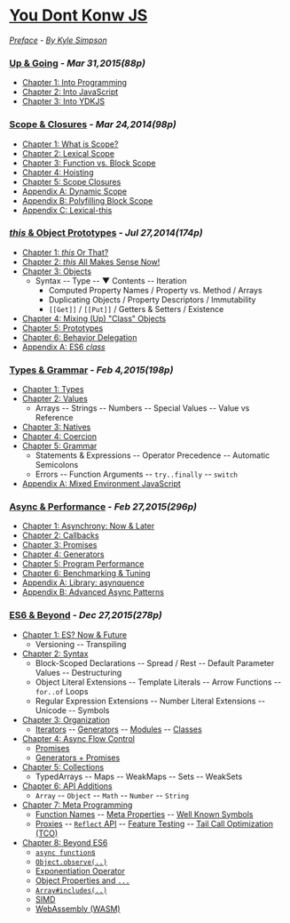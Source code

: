 # [You Dont Konw JS](https://github.com/kiyounglee/You-Dont-Know-JS/blob/master/detail.md) 
*[Preface](preface.md) - [By Kyle Simpson](https://github.com/getify)*
### [Up & Going](detail.md#up--going) - *Mar 31,2015(88p)*  
* [Chapter 1: Into Programming](up%20%26%20going/ch1.md)
* [Chapter 2: Into JavaScript](up%20%26%20going/ch2.md)
* [Chapter 3: Into YDKJS](up%20%26%20going/ch3.md)
### [Scope & Closures](scope%20%26%20closures/toc.md) - *Mar 24,2014(98p)*   
* [Chapter 1: What is Scope?](scope%20%26%20closures/ch1.md)
* [Chapter 2: Lexical Scope](scope%20%26%20closures/ch2.md)
* [Chapter 3: Function vs. Block Scope](scope%20%26%20closures/ch3.md)
* [Chapter 4: Hoisting](scope%20%26%20closures/ch4.md)
* [Chapter 5: Scope Closures](scope%20%26%20closures/ch5.md)
* [Appendix A: Dynamic Scope](scope%20%26%20closures/apA.md)
* [Appendix B: Polyfilling Block Scope](scope%20%26%20closures/apB.md)
* [Appendix C: Lexical-this](scope%20%26%20closures/apC.md)
### [*this* & Object Prototypes](this%20%26%20object%20prototypes/toc.md) - *Jul 27,2014(174p)*  
* [Chapter 1: *this* Or That?](this%20%26%20object%20prototypes/ch1.md)
* [Chapter 2: *this* All Makes Sense Now!](this%20%26%20object%20prototypes/ch2.md)
* [Chapter 3: Objects](this%20%26%20object%20prototypes/ch3.md)
	* Syntax -- Type -- ▼ Contents -- Iteration
		* Computed Property Names / Property vs. Method / Arrays
		* Duplicating Objects / Property Descriptors / Immutability
		* `[[Get]]` / `[[Put]]` / Getters & Setters / Existence
* [Chapter 4: Mixing (Up) "Class" Objects](this%20%26%20object%20prototypes/ch4.md)
* [Chapter 5: Prototypes](this%20%26%20object%20prototypes/ch5.md)
* [Chapter 6: Behavior Delegation](this%20%26%20object%20prototypes/ch6.md)
* [Appendix A: ES6 *class*](this%20%26%20object%20prototypes/apA.md)
### [Types & Grammar](types%20%26%20grammar/toc.md) - *Feb 4,2015(198p)*
* [Chapter 1: Types](types%20%26%20grammar/ch1.md)
* [Chapter 2: Values](types%20%26%20grammar/ch2.md)
	* Arrays -- Strings -- Numbers -- Special Values -- Value vs Reference
* [Chapter 3: Natives](types%20%26%20grammar/ch3.md)
* [Chapter 4: Coercion](types%20%26%20grammar/ch4.md)
* [Chapter 5: Grammar](types%20%26%20grammar/ch5.md)
	* Statements & Expressions -- Operator Precedence -- Automatic Semicolons
	* Errors -- Function Arguments -- `try..finally` -- `switch`
* [Appendix A: Mixed Environment JavaScript](types%20%26%20grammar/apA.md)
### [Async & Performance](async%20%26%20performance/toc.md) - *Feb 27,2015(296p)*
* [Chapter 1: Asynchrony: Now & Later](async%20%26%20performance/ch1.md)
* [Chapter 2: Callbacks](async%20%26%20performance/ch2.md)
* [Chapter 3: Promises](async%20%26%20performance/ch3.md)
* [Chapter 4: Generators](async%20%26%20performance/ch4.md)
* [Chapter 5: Program Performance](async%20%26%20performance/ch5.md)
* [Chapter 6: Benchmarking & Tuning](async%20%26%20performance/ch6.md)
* [Appendix A: Library: asynquence](async%20%26%20performance/apA.md)
* [Appendix B: Advanced Async Patterns](async%20%26%20performance/apB.md)
### [ES6 & Beyond](es6%20&%20beyond/toc.md) - *Dec 27,2015(278p)*
* [Chapter 1: ES? Now & Future](es6%20%26%20beyond/ch1.md)   
	* Versioning -- Transpiling   
* [Chapter 2: Syntax](es6%20%26%20beyond/ch2.md)
	* Block-Scoped Declarations -- Spread / Rest -- Default Parameter Values -- Destructuring
	* Object Literal Extensions -- Template Literals -- Arrow Functions -- `for..of` Loops
	* Regular Expression Extensions -- Number Literal Extensions -- Unicode -- Symbols
* [Chapter 3: Organization](es6%20%26%20beyond/ch3.md)
	* [Iterators](es6%20%26%20beyond/ch3.md#iterators) -- [Generators](es6%20%26%20beyond/ch3.md#generators) -- [Modules](es6%20%26%20beyond/ch3.md#modules) -- [Classes](es6%20%26%20beyond/ch3.md#classes)
* [Chapter 4: Async Flow Control](es6%20%26%20beyond/ch4.md)
	* [Promises](es6%20%26%20beyond/ch4.md#promises)
	* [Generators + Promises](es6%20%26%20beyond/ch4.md#generators--promises)
* [Chapter 5: Collections](es6%20%26%20beyond/ch5.md)
	* TypedArrays -- Maps -- WeakMaps -- Sets -- WeakSets
* [Chapter 6: API Additions](es6%20%26%20beyond/ch6.md)
	* `Array` -- `Object` -- `Math` -- `Number` -- `String`
* [Chapter 7: Meta Programming](es6%20%26%20beyond/ch7.md)
	* [Function Names](es6%20%26%20beyond/ch7.md#function-names) -- [Meta Properties](es6%20%26%20beyond/ch7.md#meta-properties) -- [Well Known Symbols](es6%20%26%20beyond/ch7.md#well-known-symbols)
	* [Proxies](es6%20%26%20beyond/ch7.md#proxies) -- [`Reflect` API](es6%20%26%20beyond/ch7.md#reflect-api) -- [Feature Testing](es6%20%26%20beyond/ch7.md#feature-testing) -- [Tail Call Optimization (TCO)](es6%20%26%20beyond/ch7.md#tail-call-optimization-tco)
* [Chapter 8: Beyond ES6](es6%20%26%20beyond/ch8.md)
	* [`async function`s](es6%20%26%20beyond/ch8.md#async-functions)
	* [`Object.observe(..)`](es6%20%26%20beyond/ch8.md#objectobserve)
	* [Exponentiation Operator](es6%20%26%20beyond/ch8.md#exponentiation-operator)
	* [Object Properties and `...`](es6%20%26%20beyond/ch8.md#objects-properties-and-)
	* [`Array#includes(..)`](es6%20%26%20beyond/ch8.md#arrayincludes)
	* [SIMD](es6%20%26%20beyond/ch8.md#simd)
	* [WebAssembly (WASM)](es6%20%26%20beyond/ch8.md#webassembly-wasm)

